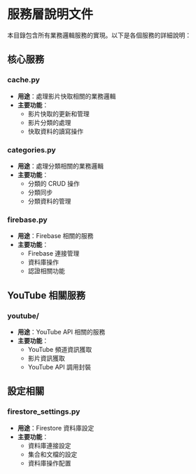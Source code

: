 # 服務層說明文件

本目錄包含所有業務邏輯服務的實現。以下是各個服務的詳細說明：

## 核心服務

### cache.py
- **用途**：處理影片快取相關的業務邏輯
- **主要功能**：
  - 影片快取的更新和管理
  - 影片分類的處理
  - 快取資料的讀寫操作

### categories.py
- **用途**：處理分類相關的業務邏輯
- **主要功能**：
  - 分類的 CRUD 操作
  - 分類同步
  - 分類資料的管理

### firebase.py
- **用途**：Firebase 相關的服務
- **主要功能**：
  - Firebase 連接管理
  - 資料庫操作
  - 認證相關功能

## YouTube 相關服務

### youtube/
- **用途**：YouTube API 相關的服務
- **主要功能**：
  - YouTube 頻道資訊獲取
  - 影片資訊獲取
  - YouTube API 調用封裝

## 設定相關

### firestore_settings.py
- **用途**：Firestore 資料庫設定
- **主要功能**：
  - 資料庫連接設定
  - 集合和文檔的設定
  - 資料庫操作配置